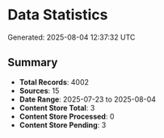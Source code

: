 # Data Statistics

Generated: 2025-08-04 12:37:32 UTC

## Summary

- **Total Records**: 4002
- **Sources**: 15
- **Date Range**: 2025-07-23 to 2025-08-04
- **Content Store Total**: 3
- **Content Store Processed**: 0
- **Content Store Pending**: 3
